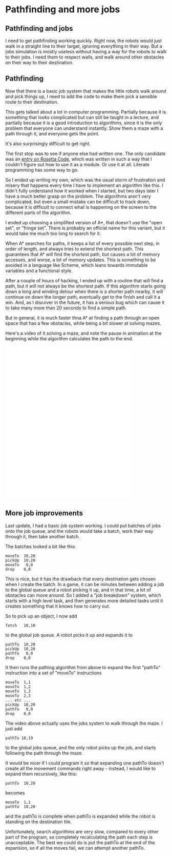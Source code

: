 # Pathfinding and more jobs

## Pathfinding and jobs

I need to get pathfinding working quickly.  Right now, the robots would just walk in a straight line to their target, ignoring everything in their way.  But a jobs simulation is mostly useless without having a way for the robots to walk to their jobs.  I need them to respect walls, and walk around other obstacles on their way to their destination.

## Pathfinding

Now that there is a basic job system that makes the little robots walk around and pick things up, I need to add the code to make them pick a sensible route to their destination.

This gets talked about a lot in computer programming.  Partially because it is something that looks complicated but can still be taught in a lecture, and partially because it is a good introduction to algorithms, since it is the only problem that everyone can understand instantly.  Show them a maze with a path through it, and everyone gets the point.

It's also surprisingly difficult to get right.

The first stop was to see if anyone else had written one.  The only candidate was an [entry on Rosetta Code](http://rosettacode.org/wiki/A*_search_algorithm#Racket), which was written in such a way that I couldn't figure out how to use it as a module.  Or use it at all.  Literate programming has some way to go.

So I ended up writing my own, which was the usual storm of frustration and misery that happens every time I have to implement an algorithm like this.  I didn't fully understand how it worked when I started, but two days later I have a much better grasp on the problem.  The algorithms aren't very complicated, but even a small mistake can be difficult to track down, because it is difficult to connect what is happening on the screen to the different parts of the algorithm.

I ended up choosing a simplified version of A*, that doesn't use the "open set", or "fringe set".  There is probably an official name for this variant, but it would take me much too long to search for it.

When A* searches for paths, it keeps a list of every possible next step, in order of length, and always tries to extend the shortest path.  This guarantees that A* will find the shortest path, but causes a lot of memory accesses, and worse, a lot of memory updates.  This is something to be avoided in a language like Scheme, which leans towards immutable variables and a functional style.

After a couple of hours of hacking, I ended up with a routine that will find a path, but it will not always be the shortest path.  If this algorithm starts going down a long and winding detour when there is a shorter path nearby, it will continue on down the longer path, eventually get to the finish and call it a win.  And, as I discover in the future, it has a serious bug which can cause it to take many more than 20 seconds to find a simple path.

But in general, it is much faster thna A* at finding a path through an open space that has a few obstacles, while being a bit slower at solving mazes.

Here's a video of it solving a maze, and note the pause in animation at the beginning while the algorithm calculates the path to the end.

<embed src="3mazerunner.webm" width="400" height="480" controller="true">

## More job improvements

Last update, I had a basic job system working.  I could put batches of jobs onto the job queue, and the robots would take a batch, work their way through it, then take another batch.

The batches looked a bit like this:

	moveTo	10,20
	pickUp  10,20
	moveTo   0,0
	drop	0,0

This is nice, but it has the drawback that every destination gets chosen when I create the batch.  In a game, it can be minutes between adding a job to the global queue and a robot picking it up, and in that time, a lot of obstacles can move around.  So I added a "job breakdown" system, which starts with a high level task, and then generates more detailed tasks until it creates something that it knows how to carry out. 

So to pick up an object, I now add

	fetch	10,10

to the global job queue.  A robot picks it up and expands it to

	pathTo	10,20
	pickUp  10,20
	pathTo   0,0
	drop	0,0
	
It then runs the pathing algorithm from above to expand the first "pathTo" instruction into a set of "moveTo" instructions

	moveTo	1,1
	moveTo	1,2
	moveTo	1,3
	moveTo	2,3
	... etc ...
	pickUp  10,20
	pathTo   0,0
	drop	0,0

The video above actually uses the jobs system to walk through the maze.  I just add

	pathTo 18,19

to the global jobs queue, and the only robot picks up the job, and starts following the path through the maze.

It would be nicer if I could program it so that expanding one pathTo doesn't create all the movement commands right away - instead, I would like to expand them recursively, like this:

	pathTo	10,20

becomes

	moveTo	1,1
	pathTo	10,20

and the pathTo is complete when pathTo is expanded while the robot is standing on the destination tile.

Unfortunately, search algorithms are very slow, compared to every other part of the program, so completely recalculating the path each step is unacceptable.  The best we could do is put the pathTo at the end of the expansion, so if all the moves fail, we can attempt another pathTo.
